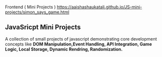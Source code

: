 Frontend ( Mini Projects )
https://aaishashaukatali.github.io/JS-mini-projects/simon_says_game.html 

## JavaSricpt Mini Projects
A collection of small projects of javascript demonstrating core development concepts like **DOM Manipulation,Event Handling, API Integration, Game Logic, Local Storage, Dynamic Rendring, Randomization.**

